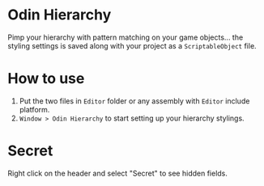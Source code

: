 # Odin Hierarchy

Pimp your hierarchy with pattern matching on your game objects... the styling settings is saved along with your project as a `ScriptableObject` file.

# How to use

1. Put the two files in `Editor` folder or any assembly with `Editor` include platform.
2. `Window > Odin Hierarchy` to start setting up your hierarchy stylings.

# Secret

Right click on the header and select "Secret" to see hidden fields.